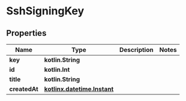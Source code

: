 
# SshSigningKey

## Properties
Name | Type | Description | Notes
------------ | ------------- | ------------- | -------------
**key** | **kotlin.String** |  | 
**id** | **kotlin.Int** |  | 
**title** | **kotlin.String** |  | 
**createdAt** | [**kotlinx.datetime.Instant**](kotlinx.datetime.Instant.md) |  | 



